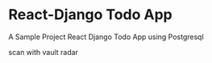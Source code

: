 # React-Django Todo App

A Sample Project React Django Todo App using Postgresql


scan with vault radar 
